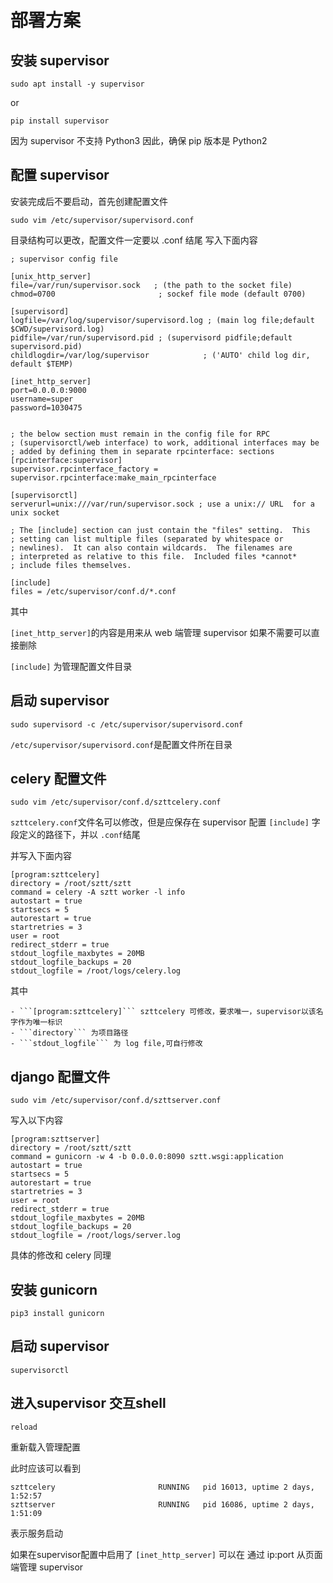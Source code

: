 # 部署方案
## 安装 supervisor

```
sudo apt install -y supervisor
```

or

```
pip install supervisor
```

因为 supervisor 不支持 Python3 因此，确保 pip 版本是 Python2
## 配置 supervisor

安装完成后不要启动，首先创建配置文件

```
sudo vim /etc/supervisor/supervisord.conf
```

目录结构可以更改，配置文件一定要以 .conf 结尾 写入下面内容

```
; supervisor config file

[unix_http_server]
file=/var/run/supervisor.sock   ; (the path to the socket file)
chmod=0700                       ; sockef file mode (default 0700)

[supervisord]
logfile=/var/log/supervisor/supervisord.log ; (main log file;default $CWD/supervisord.log)
pidfile=/var/run/supervisord.pid ; (supervisord pidfile;default supervisord.pid)
childlogdir=/var/log/supervisor            ; ('AUTO' child log dir, default $TEMP)

[inet_http_server]
port=0.0.0.0:9000
username=super
password=1030475


; the below section must remain in the config file for RPC
; (supervisorctl/web interface) to work, additional interfaces may be
; added by defining them in separate rpcinterface: sections
[rpcinterface:supervisor]
supervisor.rpcinterface_factory = supervisor.rpcinterface:make_main_rpcinterface

[supervisorctl]
serverurl=unix:///var/run/supervisor.sock ; use a unix:// URL  for a unix socket

; The [include] section can just contain the "files" setting.  This
; setting can list multiple files (separated by whitespace or
; newlines).  It can also contain wildcards.  The filenames are
; interpreted as relative to this file.  Included files *cannot*
; include files themselves.

[include]
files = /etc/supervisor/conf.d/*.conf
```

其中

```[inet_http_server]```的内容是用来从 web 端管理 supervisor 如果不需要可以直接删除

```[include]``` 为管理配置文件目录
## 启动 supervisor

```
sudo supervisord -c /etc/supervisor/supervisord.conf
```

```/etc/supervisor/supervisord.conf```是配置文件所在目录
## celery 配置文件

```
sudo vim /etc/supervisor/conf.d/szttcelery.conf
```

```szttcelery.conf```文件名可以修改，但是应保存在 supervisor 配置 ```[include]``` 字段定义的路径下，并以 ```.conf```结尾

并写入下面内容
```
[program:szttcelery]
directory = /root/sztt/sztt
command = celery -A sztt worker -l info
autostart = true
startsecs = 5
autorestart = true
startretries = 3
user = root
redirect_stderr = true
stdout_logfile_maxbytes = 20MB
stdout_logfile_backups = 20
stdout_logfile = /root/logs/celery.log
```
其中

    - ```[program:szttcelery]``` szttcelery 可修改，要求唯一，supervisor以该名字作为唯一标识
    - ```directory``` 为项目路径
    - ```stdout_logfile``` 为 log file,可自行修改

## django 配置文件

```
sudo vim /etc/supervisor/conf.d/szttserver.conf
```

写入以下内容
```
[program:szttserver]
directory = /root/sztt/sztt
command = gunicorn -w 4 -b 0.0.0.0:8090 sztt.wsgi:application
autostart = true
startsecs = 5
autorestart = true
startretries = 3
user = root
redirect_stderr = true
stdout_logfile_maxbytes = 20MB
stdout_logfile_backups = 20
stdout_logfile = /root/logs/server.log
```
具体的修改和 celery 同理
## 安装 gunicorn

```
pip3 install gunicorn
```

## 启动 supervisor

```
supervisorctl
```

## 进入supervisor 交互shell

```
reload
```

重新载入管理配置

此时应该可以看到
```
szttcelery                       RUNNING   pid 16013, uptime 2 days, 1:52:57
szttserver                       RUNNING   pid 16086, uptime 2 days, 1:51:09
```
表示服务启动

如果在supervisor配置中启用了 ```[inet_http_server]``` 可以在 通过 ip:port 从页面端管理 supervisor
